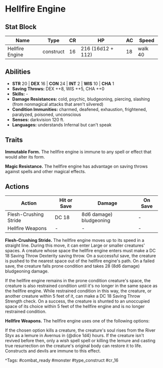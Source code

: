 # Hellfire Engine

## Stat Block

| Name | Type | CR | HP | AC | Speed |
|------|------|----|----|----|-------|
| Hellfire Engine | construct | 16 | 216 (16d12 + 112) | 18 | walk 40 |

## Abilities

- **STR** 20 | **DEX** 16 | **CON** 24 | **INT** 2 | **WIS** 10 | **CHA** 1
- **Saving Throws:** DEX ++8, WIS ++5, CHA ++0  
- **Skills:** -  
- **Damage Resistances:** cold, psychic, bludgeoning, piercing, slashing (from nonmagical attacks that aren't silvered)  
- **Condition Immunities:** charmed, deafened, exhaustion, frightened, paralyzed, poisoned, unconscious  
- **Senses:** darkvision 120 ft.  
- **Languages:** understands Infernal but can't speak

## Traits

**Immutable Form.** The hellfire engine is immune to any spell or effect that would alter its form.

**Magic Resistance.** The hellfire engine has advantage on saving throws against spells and other magical effects.


## Actions

| Action | Hit or Save | Damage | On Save |
|--------|--------------|--------|----------|
| Flesh-Crushing Stride | DC 18 | 8d6 damage) bludgeoning | - |
| Hellfire Weapons | - | - | - |

**Flesh-Crushing Stride.** The hellfire engine moves up to its speed in a straight line. During this move, it can enter Large or smaller creatures' spaces. A creature whose space the hellfire engine enters must make a DC 18 Saving Throw Dexterity saving throw. On a successful save, the creature is pushed to the nearest space out of the hellfire engine's path. On a failed save, the creature falls prone condition and takes 28 (8d6 damage) bludgeoning damage.

If the hellfire engine remains in the prone condition creature's space, the creature is also restrained condition until it's no longer in the same space as the hellfire engine. While restrained condition in this way, the creature, or another creature within 5 feet of it, can make a DC 18 Saving Throw Strength check. On a success, the creature is shunted to an unoccupied space of its choice within 5 feet of the hellfire engine and is no longer restrained condition.

**Hellfire Weapons.** The hellfire engine uses one of the following options:

If the chosen option kills a creature, the creature's soul rises from the River Styx as a lemure in Avernus in {@dice 1d4} hours. If the creature isn't revived before then, only a wish spell spell or killing the lemure and casting true resurrection on the creature's original body can restore it to life. Constructs and devils are immune to this effect.


^Tags: #combat_ready #monster #type_construct #cr_16